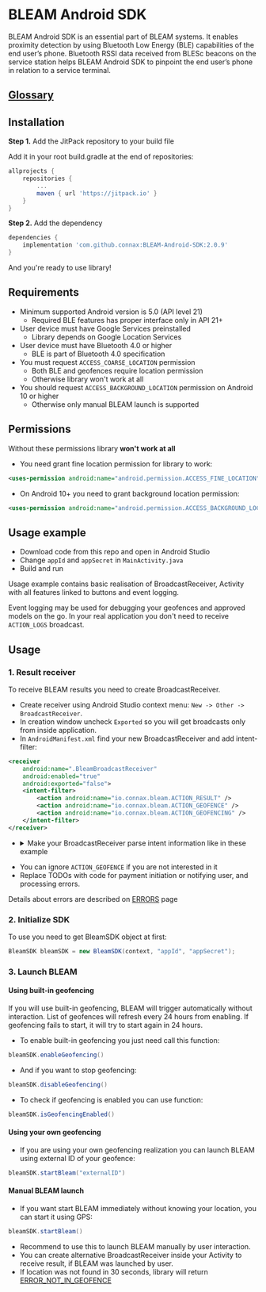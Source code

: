 # BLEAM Android SDK

BLEAM Android SDK is an essential part of BLEAM systems. It enables proximity detection by using Bluetooth Low Energy (BLE) capabilities of the end user’s phone. Bluetooth RSSI data received from BLESc beacons on the service station helps BLEAM Android SDK to pinpoint the end user’s phone in relation to a service terminal.

## [Glossary](GLOSSARY.md)

## Installation 

**Step 1.** Add the JitPack repository to your build file

Add it in your root build.gradle at the end of repositories:
```gradle
allprojects {
    repositories {
        ...
        maven { url 'https://jitpack.io' }
    }
}
```

**Step 2.** Add the dependency
```gradle
dependencies {
    implementation 'com.github.connax:BLEAM-Android-SDK:2.0.9'
}
```

And you're ready to use library!

## Requirements

- Minimum supported Android version is 5.0 (API level 21)
  - Required BLE features has proper interface only in API 21+
- User device must have Google Services preinstalled
  - Library depends on Google Location Services
- User device must have Bluetooth 4.0 or higher
  - BLE is part of Bluetooth 4.0 specification
- You must request `ACCESS_COARSE_LOCATION` permission
  - Both BLE and geofences require location permission
  - Otherwise library won't work at all
- You should request `ACCESS_BACKGROUND_LOCATION` permission on Android 10 or higher
  - Otherwise only manual BLEAM launch is supported

## Permissions

Without these permissions library **won't work at all**

- You need grant fine location permission for library to work:
```xml
<uses-permission android:name="android.permission.ACCESS_FINE_LOCATION" />
```
- On Android 10+ you need to grant background location permission:
```xml
<uses-permission android:name="android.permission.ACCESS_BACKGROUND_LOCATION" />
```

## Usage example

- Download code from this repo and open in Android Studio
- Change `appId` and `appSecret` in `MainActivity.java`
- Build and run

Usage example contains basic realisation of BroadcastReceiver, Activity with all features linked to buttons and event logging.

Event logging may be used for debugging your geofences and approved models on the go. In your real application you don't need to receive `ACTION_LOGS` broadcast.

## Usage

### 1. Result receiver
To receive BLEAM results you need to create BroadcastReceiver.

- Create receiver using Android Studio context menu: `New -> Other -> BroadcastReceiver`.
- In creation window uncheck `Exported` so you will get broadcasts only from inside application.
- In `AndroidManifest.xml` find your new BroadcastReceiver and add intent-filter:
```xml
<receiver
    android:name=".BleamBroadcastReceiver"
    android:enabled="true"
    android:exported="false">
    <intent-filter>
        <action android:name="io.connax.bleam.ACTION_RESULT" />
        <action android:name="io.connax.bleam.ACTION_GEOFENCE" />
        <action android:name="io.connax.bleam.ACTION_GEOFENCING" />
    </intent-filter>
</receiver>
```
- <details>
   <summary>Make your BroadcastReceiver parse intent information like in these example</summary>

    ```java
    public class BleamBroadcastReceiver extends BroadcastReceiver {

        @Override
        public void onReceive(Context context, Intent intent) {
            String action = intent.getAction();
            if (action != null) {
                switch (action) {
                    case BleamSDK.ACTION_RESULT:
                        if (intent.getBooleanExtra(BleamSDK.EXTRA_SUCCESS, false)) {
                            onBleamSuccess(context,
                                    intent.getStringExtra(BleamSDK.EXTRA_EXTERNAL_ID),
                                    intent.getIntExtra(BleamSDK.EXTRA_POSITION, -1));
                        } else {
                            onBleamFailure(context,
                                    intent.getStringExtra(BleamSDK.EXTRA_FROM),
                                    intent.getIntExtra(BleamSDK.EXTRA_ERROR_CODE, -1));
                        }
                        break;
                    case BleamSDK.ACTION_GEOFENCE:
                        onGeofenceEnter(context,
                                intent.getStringExtra(BleamSDK.EXTRA_EXTERNAL_ID));
                        break;
                    case BleamSDK.ACTION_GEOFENCING:
                        onGeofencingState(context,
                                intent.getBooleanExtra(BleamSDK.EXTRA_ENABLED, false));
                }
            }
        }

        public void onBleamSuccess(Context context, String extId, int position) {
            // extId is external id which was provided by you
            // position is position on your service station, starts from 1
            // TODO start payment or notify user -- as you wish
        }

        public void onGeofenceEnter(Context context, String extId) {
            // extId is external id of entered geofence
        }

        public void onGeofencingState(Context context, Boolean enabled) {
            if (enabled) {
                // Geofencing is enabled
            } else {
                // Geofencing is disabled
            }
        }

        public void onBleamFailure(Context context, String from, int errorCode) {
            switch (errorCode) {
                case BleamSDK.ERROR_WRONG_APP_ID_OR_SECRET:
                    // TODO process "wrong App ID or Secret" error
                    break;
                case BleamSDK.ERROR_NO_TF_MODEL:
                    // TODO process "geofence has no approved model" error
                    break;
                case BleamSDK.ERROR_SERVER_CONNECTION:
                    // TODO process "no connection to server" error
                    break;
                case BleamSDK.ERROR_DEVICE_NOT_SUPPORTED:
                    // TODO process "device not supported" error
                    break;
                case BleamSDK.ERROR_BLUETOOTH_NOT_ENABLED:
                    // TODO process "bluetooth disabled" error
                    // Consider prompt user that application needs Bluetooth enabled
                    break;
                case BleamSDK.ERROR_NOT_IN_GEOFENCE:
                    // TODO process "location not found" error
                    break;
                case BleamSDK.ERROR_LOCATION_DISABLED:
                    // TODO process "no location permission" error
                    // Consider prompt user about granting location permission
                    break;
                case BleamSDK.ERROR_NEWER_SDK_NEEDED:
                    // TODO process "SDK outdated" error
                    // Consider prompt user about updating application
                    break;
                case BleamSDK.ERROR_WRONG_GEOFENCE:
                    // TODO process "Wrong geofence" error
                default:
                    // TODO process or log "something went terribly wrong" error
            }
        }
    }
    ```

</details>

- You can ignore `ACTION_GEOFENCE` if you are not interested in it
- Replace TODOs with code for payment initiation or notifying user, and processing errors.

Details about errors are described on [ERRORS](ERRORS.md) page

### 2. Initialize SDK

To use you need to get BleamSDK object at first:
```java
BleamSDK bleamSDK = new BleamSDK(context, "appId", "appSecret");
```

### 3. Launch BLEAM
#### Using built-in geofencing
If you will use built-in geofencing, BLEAM will trigger automatically without interaction. List of geofences will refresh every 24 hours from enabling. If geofencing fails to start, it will try to start again in 24 hours.

- To enable built-in geofencing you just need call this function:
```java
bleamSDK.enableGeofencing()
```
- And if you want to stop geofencing:
```java
bleamSDK.disableGeofencing()
```

- To check if geofencing is enabled you can use function:
```java
bleamSDK.isGeofencingEnabled()
```

#### Using your own geofencing
- If you are using your own geofencing realization you can launch BLEAM using external ID of your geofence:
```java
bleamSDK.startBleam("externalID")
```

#### Manual BLEAM launch
- If you want start BLEAM immediately without knowing your location, you can start it using GPS:
```java
bleamSDK.startBleam()
```
- Recommend to use this to launch BLEAM manually by user interaction.
- You can create alternative BroadcastReceiver inside your Activity to receive result, if BLEAM was launched by user.
- If location was not found in 30 seconds, library will return [ERROR_NOT_IN_GEOFENCE](ERRORS.md#error_not_in_geofence)

